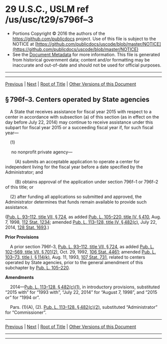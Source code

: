 ---
---

# 29 U.S.C., USLM ref /us/usc/t29/s796f–3

* Portions Copyright © 2016 the authors of the https://github.com/publicdocs project.
  Use of this file is subject to the NOTICE at [https://github.com/publicdocs/uscode/blob/master/NOTICE](https://github.com/publicdocs/uscode/blob/master/NOTICE)
* See the [Document Metadata](././../../../../../../..//README.md) for more information.
  This file is generated from historical government data; content and/or formatting may be inaccurate and out-of-date and should not be used for official purposes.

----------
----------

[Previous](./../../../../../../..//us/usc/t29/ch16/schVII/ptA/spt3/m__us_usc_t29_s796f–2.md) | [Next](./../../../../../../..//us/usc/t29/ch16/schVII/ptA/spt3/m__us_usc_t29_s796f–4.md) | [Root of Title](./../../../../../../../) | [Other Versions of this Document](https://publicdocs.github.io/go/links?ns=uslm&ref=%2Fus%2Fusc%2Ft29%2Fs796f%E2%80%933)

## § 796f–3. Centers operated by State agencies

    A State that receives assistance for fiscal year 2015 with respect to a center in accordance with subsection (a) of this section (as in effect on the day before July 22, 2014) may continue to receive assistance under this subpart for fiscal year 2015 or a succeeding fiscal year if, for such fiscal year—

    (1)

     no nonprofit private agency—

        (A) submits an acceptable application to operate a center for independent living for the fiscal year before a date specified by the Administrator; and

        (B) obtains approval of the application under section 796f–1 or 796f–2 of this title; or

    (2) after funding all applications so submitted and approved, the Administrator determines that funds remain available to provide such assistance.

([Pub. L. 93–112, title VII, § 724][/us/pl/93/112/s724], as added [Pub. L. 105–220, title IV, § 410][/us/pl/105/220/s410], Aug. 7, 1998, [112 Stat. 1234][/us/stat/112/1234]; amended [Pub. L. 113–128, title IV, § 482(c)][/us/pl/113/128/s482/c], July 22, 2014, [128 Stat. 1693][/us/stat/128/1693].)

 __Prior Provisions__ 

    A prior section 796f–3, [Pub. L. 93–112, title VII, § 724][/us/pl/93/112/s724], as added [Pub. L. 102–569, title VII, § 701(2)][/us/pl/102/569/s701/2], Oct. 29, 1992, [106 Stat. 4461][/us/stat/106/4461]; amended [Pub. L. 103–73, title I, § 114(k)][/us/pl/103/73/s114/k], Aug. 11, 1993, [107 Stat. 731][/us/stat/107/731], related to centers operated by State agencies, prior to the general amendment of this subchapter by [Pub. L. 105–220][/us/pl/105/220].

 __Amendments__ 

    2014—[Pub. L. 113–128, § 482(c)(1)][/us/pl/113/128/s482/c/1], in introductory provisions, substituted “2015 with” for “1993 with”, “July 22, 2014” for “August 7, 1998”, and “2015 or” for “1994 or”.

    Pars. (1)(A), (2). [Pub. L. 113–128, § 482(c)(2)][/us/pl/113/128/s482/c/2], substituted “Administrator” for “Commissioner”.

----------

[Previous](./../../../../../../..//us/usc/t29/ch16/schVII/ptA/spt3/m__us_usc_t29_s796f–2.md) | [Next](./../../../../../../..//us/usc/t29/ch16/schVII/ptA/spt3/m__us_usc_t29_s796f–4.md) | [Root of Title](./../../../../../../../) | [Other Versions of this Document](https://publicdocs.github.io/go/links?ns=uslm&ref=%2Fus%2Fusc%2Ft29%2Fs796f%E2%80%933)

----------
----------

[/us/pl/93/112/s724]: https://publicdocs.github.io/go/links?ns=uslm&ref=%2Fus%2Fpl%2F93%2F112%2Fs724
[/us/pl/105/220/s410]: https://publicdocs.github.io/go/links?ns=uslm&ref=%2Fus%2Fpl%2F105%2F220%2Fs410
[/us/stat/112/1234]: https://publicdocs.github.io/go/links?ns=uslm&ref=%2Fus%2Fstat%2F112%2F1234
[/us/pl/113/128/s482/c]: https://publicdocs.github.io/go/links?ns=uslm&ref=%2Fus%2Fpl%2F113%2F128%2Fs482%2Fc
[/us/stat/128/1693]: https://publicdocs.github.io/go/links?ns=uslm&ref=%2Fus%2Fstat%2F128%2F1693
[/us/pl/93/112/s724]: https://publicdocs.github.io/go/links?ns=uslm&ref=%2Fus%2Fpl%2F93%2F112%2Fs724
[/us/pl/102/569/s701/2]: https://publicdocs.github.io/go/links?ns=uslm&ref=%2Fus%2Fpl%2F102%2F569%2Fs701%2F2
[/us/stat/106/4461]: https://publicdocs.github.io/go/links?ns=uslm&ref=%2Fus%2Fstat%2F106%2F4461
[/us/pl/103/73/s114/k]: https://publicdocs.github.io/go/links?ns=uslm&ref=%2Fus%2Fpl%2F103%2F73%2Fs114%2Fk
[/us/stat/107/731]: https://publicdocs.github.io/go/links?ns=uslm&ref=%2Fus%2Fstat%2F107%2F731
[/us/pl/105/220]: https://publicdocs.github.io/go/links?ns=uslm&ref=%2Fus%2Fpl%2F105%2F220
[/us/pl/113/128/s482/c/1]: https://publicdocs.github.io/go/links?ns=uslm&ref=%2Fus%2Fpl%2F113%2F128%2Fs482%2Fc%2F1
[/us/pl/113/128/s482/c/2]: https://publicdocs.github.io/go/links?ns=uslm&ref=%2Fus%2Fpl%2F113%2F128%2Fs482%2Fc%2F2


